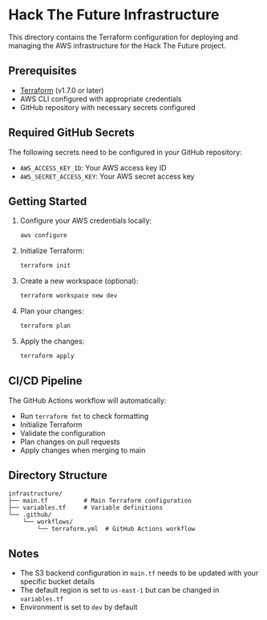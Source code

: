 # Hack The Future Infrastructure

This directory contains the Terraform configuration for deploying and managing the AWS infrastructure for the Hack The Future project.

## Prerequisites

- [Terraform](https://www.terraform.io/downloads.html) (v1.7.0 or later)
- AWS CLI configured with appropriate credentials
- GitHub repository with necessary secrets configured

## Required GitHub Secrets

The following secrets need to be configured in your GitHub repository:

- `AWS_ACCESS_KEY_ID`: Your AWS access key ID
- `AWS_SECRET_ACCESS_KEY`: Your AWS secret access key

## Getting Started

1. Configure your AWS credentials locally:

   ```bash
   aws configure
   ```

2. Initialize Terraform:

   ```bash
   terraform init
   ```

3. Create a new workspace (optional):

   ```bash
   terraform workspace new dev
   ```

4. Plan your changes:

   ```bash
   terraform plan
   ```

5. Apply the changes:
   ```bash
   terraform apply
   ```

## CI/CD Pipeline

The GitHub Actions workflow will automatically:

- Run `terraform fmt` to check formatting
- Initialize Terraform
- Validate the configuration
- Plan changes on pull requests
- Apply changes when merging to main

## Directory Structure

```
infrastructure/
├── main.tf          # Main Terraform configuration
├── variables.tf     # Variable definitions
└── .github/
    └── workflows/
        └── terraform.yml  # GitHub Actions workflow
```

## Notes

- The S3 backend configuration in `main.tf` needs to be updated with your specific bucket details
- The default region is set to `us-east-1` but can be changed in `variables.tf`
- Environment is set to `dev` by default
